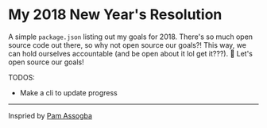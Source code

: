 # My 2018 New Year's Resolution

A simple `package.json` listing out my goals for 2018.
There's so much open source code out there, so why not open source our goals?!
This way, we can hold ourselves accountable (and be open about it lol get it???). 🙂
Let's open source our goals!

TODOS:
* Make a cli to update progress

---
Inspried by [Pam Assogba](https://twitter.com/pam_yam/)
